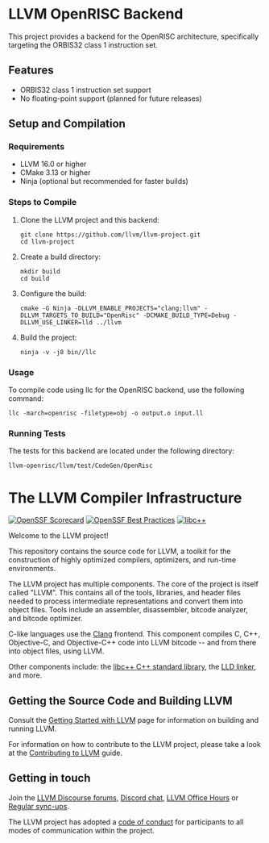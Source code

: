 # LLVM OpenRISC Backend

This project provides a backend for the OpenRISC architecture, specifically targeting the ORBIS32 class 1 instruction set.

## Features

- ORBIS32 class 1 instruction set support
- No floating-point support (planned for future releases)

## Setup and Compilation

### Requirements

- LLVM 16.0 or higher
- CMake 3.13 or higher
- Ninja (optional but recommended for faster builds)

### Steps to Compile

1. Clone the LLVM project and this backend:
   ```
   git clone https://github.com/llvm/llvm-project.git
   cd llvm-project
   ```

2. Create a build directory:
   ```
   mkdir build
   cd build
   ```

3. Configure the build:
   ```
   cmake -G Ninja -DLLVM_ENABLE_PROJECTS="clang;llvm" -DLLVM_TARGETS_TO_BUILD="OpenRisc" -DCMAKE_BUILD_TYPE=Debug -DLLVM_USE_LINKER=lld ../llvm
   ```

4. Build the project:
   ```
   ninja -v -j8 bin//llc
   ```

### Usage
To compile code using llc for the OpenRISC backend, use the following command:
   ```
   llc -march=openrisc -filetype=obj -o output.o input.ll
   ```

### Running Tests
The tests for this backend are located under the following directory:
   ```
   llvm-openrisc/llvm/test/CodeGen/OpenRisc
   ```

# The LLVM Compiler Infrastructure

[![OpenSSF Scorecard](https://api.securityscorecards.dev/projects/github.com/llvm/llvm-project/badge)](https://securityscorecards.dev/viewer/?uri=github.com/llvm/llvm-project)
[![OpenSSF Best Practices](https://www.bestpractices.dev/projects/8273/badge)](https://www.bestpractices.dev/projects/8273)
[![libc++](https://github.com/llvm/llvm-project/actions/workflows/libcxx-build-and-test.yaml/badge.svg?branch=main&event=schedule)](https://github.com/llvm/llvm-project/actions/workflows/libcxx-build-and-test.yaml?query=event%3Aschedule)

Welcome to the LLVM project!

This repository contains the source code for LLVM, a toolkit for the
construction of highly optimized compilers, optimizers, and run-time
environments.

The LLVM project has multiple components. The core of the project is
itself called "LLVM". This contains all of the tools, libraries, and header
files needed to process intermediate representations and convert them into
object files. Tools include an assembler, disassembler, bitcode analyzer, and
bitcode optimizer.

C-like languages use the [Clang](https://clang.llvm.org/) frontend. This
component compiles C, C++, Objective-C, and Objective-C++ code into LLVM bitcode
-- and from there into object files, using LLVM.

Other components include:
the [libc++ C++ standard library](https://libcxx.llvm.org),
the [LLD linker](https://lld.llvm.org), and more.

## Getting the Source Code and Building LLVM

Consult the
[Getting Started with LLVM](https://llvm.org/docs/GettingStarted.html#getting-the-source-code-and-building-llvm)
page for information on building and running LLVM.

For information on how to contribute to the LLVM project, please take a look at
the [Contributing to LLVM](https://llvm.org/docs/Contributing.html) guide.

## Getting in touch

Join the [LLVM Discourse forums](https://discourse.llvm.org/), [Discord
chat](https://discord.gg/xS7Z362),
[LLVM Office Hours](https://llvm.org/docs/GettingInvolved.html#office-hours) or
[Regular sync-ups](https://llvm.org/docs/GettingInvolved.html#online-sync-ups).

The LLVM project has adopted a [code of conduct](https://llvm.org/docs/CodeOfConduct.html) for
participants to all modes of communication within the project.
